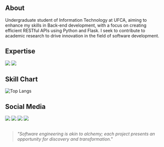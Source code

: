 ## About
Undergraduate student of Information Technology at UFCA, aiming to enhance my skills in Back-end development, with a focus on creating efficient RESTful APIs using Python and Flask. I seek to contribute to academic research to drive innovation in the field of software development.

## Expertise
    
<img src="https://img.shields.io/badge/Python-%230E0E0E?style=for-the-badge&logo=python&logoColor=white" /> <img src="https://img.shields.io/badge/Flask-%230E0E0E?style=for-the-badge&logo=flask&logoColor=white" />

## Skill Chart

![Top Langs](https://github-readme-stats.vercel.app/api/top-langs/?username=devitruvius&layout=compact&show_icons=true&theme=dark&hide=HTML,CSS)

## Social Media
 
<div> 
  <a target="_blank" href="mailto:dev.vitruvius@gmail.com"><img src="https://img.shields.io/badge/-Gmail-%230E0E0E?style=for-the-badge&logo=gmail&logoColor=white" target="_blank"></a>
  <a target="_blank" href="https://www.linkedin.com/in/devitruvius"><img src="https://img.shields.io/badge/-LinkedIn-%230E0E0E?style=for-the-badge&logo=linkedin&logoColor=white" target="_blank"></a>
  <a target="_blank" href="https://www.youtube.com/@dev.vitruvius"><img src="https://img.shields.io/badge/YouTube-%230E0E0E.svg?style=for-the-badge&logo=YouTube&logoColor=white"></a>
  <a target="_blank" href="https://devitruvius.itch.io"><img src="https://img.shields.io/badge/itch.io-%230E0E0E.svg?style=for-the-badge&logo=itch.io&logoColor=white"></a>

</div>


<br>

> *"Software engineering is akin to alchemy; each project presents an opportunity for discovery and transformation."*<br>

